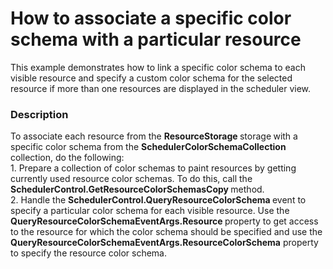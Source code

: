 # How to associate a specific color schema with a particular resource


<p>This example demonstrates how to link a specific color schema to each visible resource and specify a custom color schema for the selected resource if more than one resources are displayed in the scheduler view.</p>


<h3>Description</h3>

<p>To associate each resource from the <strong>ResourceStorage </strong>storage<strong> </strong>with a specific color schema from the <strong>SchedulerColorSchemaCollection </strong>collection, do the following:<br />
1. Prepare a collection of color schemas to paint resources by getting currently used resource color schemas. To do this, call the <strong>SchedulerControl.GetResourceColorSchemasCopy </strong>method.<br />
2. Handle the <strong>SchedulerControl.QueryResourceColorSchema </strong>event to specify a particular color schema for each visible resource. Use the <strong>QueryResourceColorSchemaEventArgs.Resource </strong>property to get access to the resource for which the color schema should be specified and use the <strong>QueryResourceColorSchemaEventArgs.ResourceColorSchema</strong> property to specify the resource color schema.</p>

<br/>


